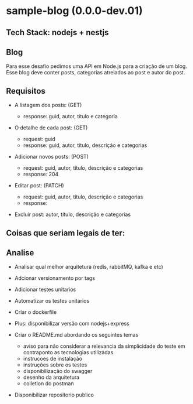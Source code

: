 # sample-blog (0.0.0-dev.01)

## Tech Stack: nodejs + nestjs

## Blog 
Para esse desafio pedimos uma API em Node.js para a criação de um blog. Esse blog deve conter posts, categorias atrelados ao post e autor do post.

## Requisitos
- A listagem dos posts: (GET) 
    - response: guid, autor, titulo e categoria

- O detalhe de cada post: (GET)
    - request: guid
    - response: guid, autor, título, descrição e categorias

- Adicionar novos posts: (POST)
    - request: guid, autor, título, descrição e categorias
    - response: 204
    
- Editar post: (PATCH)
    - request: guid, autor, título, descrição e categorias
    - response: 
- Excluir post: autor, título, descrição e categorias

## Coisas que seriam legais de ter:


## Analise
- Analisar qual melhor arquitetura (redis, rabbitMQ, kafka e etc)
- Adcionar versionamento por tags
- Adicionar testes unitarios
- Automatizar os testes unitarios
- Criar o dockerfile
- Plus: disponibilizar versão com nodejs+express

- Criar o README.md abordando os seguintes temas
    - aviso para não considerar a relevancia da simplicidade do teste em contraponto as tecnologias utilizadas.
    - instrucoes de instalação
    - instruções sobre os testes
    - disponibilização do swagger
    - desenho da arquitetura
    - colletion do postman

- Disponibilizar repositorio publico